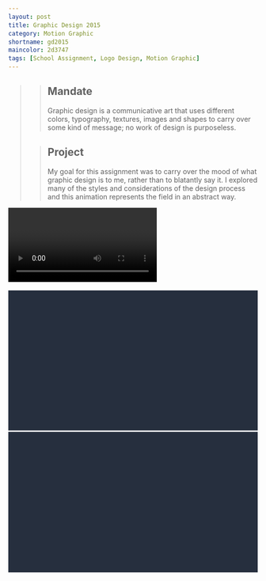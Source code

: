 ```yaml
---
layout: post
title: Graphic Design 2015
category: Motion Graphic
shortname: gd2015
maincolor: 2d3747
tags: [School Assignment, Logo Design, Motion Graphic]
---
```


>> ## Mandate
>> Graphic design is a communicative art that uses different colors, typography, textures, images and shapes to carry over some kind of message; no work of design is purposeless.
>
>> ## Project
>> My goal for this assignment was to carry over the mood of what graphic design is to me, rather than to blatantly say it. I explored many of the styles and considerations of the design process and this animation represents the field in an abstract way.

<video class="project__content--video" controls="" preload="metadata" style="background-color:#2d3747;">
	<source src="/assets/img/portfolio/gd2015/gd2015.mp4" type="video/mp4">
	<source src="/assets/img/portfolio/gd2015/gd2015.webm" type="video/webm">
	<source src="/assets/img/portfolio/gd2015/gd2015.ogv" type="video/ogg">
	<p>Your browser does not support the video tag.</p>
</video>

![Graphic Design Animation](/assets/img/portfolio/gd2015/gd2015_anim_1.gif)
![Graphic Design Animation](/assets/img/portfolio/gd2015/gd2015_anim_2.gif)